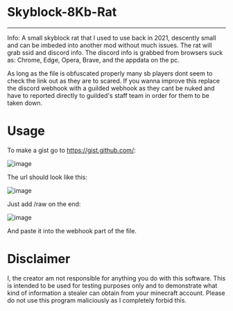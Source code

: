 # Skyblock-8Kb-Rat
-------------------

Info:
A small skyblock rat that I used to use back in 2021, descently small and can be imbeded into another mod without much issues. The rat will grab ssid and discord info. The discord info is grabbed from browsers suck as: Chrome, Edge, Opera, Brave, and the appdata on the pc.

As long as the file is obfuscated properly many sb players dont seem to check the link out as they are to scared.
If you wanna improve this replace the discord webhook with a guilded webhook as they cant be nuked and have to reported directly to guilded's staff team in order for them to be taken down.



# Usage

To make a gist go to https://gist.github.com/:

![image](https://user-images.githubusercontent.com/106193871/193927800-010e1bea-2447-4e97-8fdc-d1e4c2ab1756.png)

The url should look like this:

![image](https://user-images.githubusercontent.com/106193871/193927984-95cd4827-a0f2-4c6a-82d1-d8a85fa1680f.png)

Just add /raw on the end:

![image](https://user-images.githubusercontent.com/106193871/193928264-0a9359b6-ac64-40a9-8d71-61addbec4058.png)


And paste it into the webhook part of the file.





# Disclaimer

I, the creator am not responsible for anything you do with this software. This is intended to be used for testing purposes only and to demonstrate what kind of information a stealer can obtain from your minecraft account. Please do not use this program maliciously as I completely forbid this.









